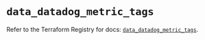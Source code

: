 # `data_datadog_metric_tags`

Refer to the Terraform Registry for docs: [`data_datadog_metric_tags`](https://registry.terraform.io/providers/datadog/datadog/3.71.0/docs/data-sources/metric_tags).

